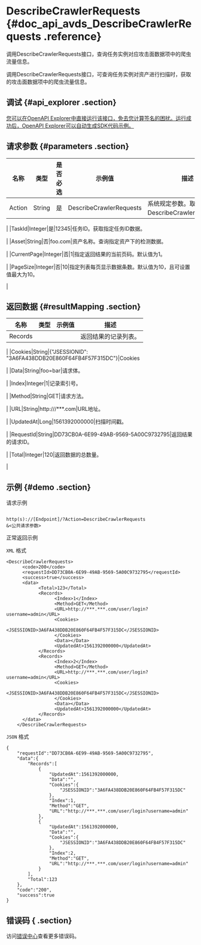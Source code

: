 # DescribeCrawlerRequests {#doc_api_avds_DescribeCrawlerRequests .reference}

调用DescribeCrawlerRequests接口，查询任务实例对应攻击面数据项中的爬虫流量信息。

调用DescribeCrawlerRequests接口，可查询任务实例对资产进行扫描时，获取的攻击面数据项中的爬虫流量信息。

## 调试 {#api_explorer .section}

[您可以在OpenAPI Explorer中直接运行该接口，免去您计算签名的困扰。运行成功后，OpenAPI Explorer可以自动生成SDK代码示例。](https://api.aliyun.com/#product=avds&api=DescribeCrawlerRequests&type=RPC&version=2017-11-29)

## 请求参数 {#parameters .section}

|名称|类型|是否必选|示例值|描述|
|--|--|----|---|--|
|Action|String|是|DescribeCrawlerRequests|系统规定参数。取值：DescribeCrawlerRequests。

 |
|TaskId|Integer|是|12345|任务ID。获取指定任务ID数据。

 |
|Asset|String|否|foo.com|资产名称。查询指定资产下的检测数据。

 |
|CurrentPage|Integer|否|1|指定返回结果的当前页码。默认值为1。

 |
|PageSize|Integer|否|10|指定列表每页显示数据条数。默认值为10，且可设置值最大为10。

 |

## 返回数据 {#resultMapping .section}

|名称|类型|示例值|描述|
|--|--|---|--|
|Records| | |返回结果的记录列表。

 |
|Cookies|String|\{"JSESSIONID": "3A6FA438DDB20E860F64FB4F57F315DC"\}|Cookies

 |
|Data|String|foo=bar|请求体。

 |
|Index|Integer|1|记录索引号。

 |
|Method|String|GET|请求方法。

 |
|URL|String|http:///\*\*\*.com|URL地址。

 |
|UpdatedAt|Long|1561392000000|扫描时间戳。

 |
|RequestId|String|DD73CB0A-6E99-49AB-9569-5A00C9732795|返回结果的请求ID。

 |
|Total|Integer|120|返回数据的总数量。

 |

## 示例 {#demo .section}

请求示例

``` {#request_demo}

http(s)://[Endpoint]/?Action=DescribeCrawlerRequests
&<公共请求参数>

```

正常返回示例

`XML` 格式

``` {#xml_return_success_demo}
<DescribeCrawlerRequests>
	  <code>200</code>
	  <requestId>DD73CB0A-6E99-49AB-9569-5A00C9732795</requestId>
	  <success>true</success>
	  <data>
		    <Total>123</Total>
		    <Records>
			      <Index>1</Index>
			      <Method>GET</Method>
			      <URL>http://***.***.com/user/login?username=admin</URL>
			      <Cookies>
				        <JSESSIONID>3A6FA438DDB20E860F64FB4F57F315DC</JSESSIONID>
			      </Cookies>
			      <Data></Data>
			      <UpdatedAt>1561392000000</UpdatedAt>
		    </Records>
		    <Records>
			      <Index>2</Index>
			      <Method>GET</Method>
			      <URL>http://***.***.com/user/login?username=admin</URL>
			      <Cookies>
				        <JSESSIONID>3A6FA438DDB20E860F64FB4F57F315DC</JSESSIONID>
			      </Cookies>
			      <Data></Data>
			      <UpdatedAt>1561392000000</UpdatedAt>
		    </Records>
	  </data>
    </DescribeCrawlerRequests>
```

`JSON` 格式

``` {#json_return_success_demo}
{
	"requestId":"DD73CB0A-6E99-49AB-9569-5A00C9732795",
	"data":{
		"Records":[
			{
				"UpdatedAt":1561392000000,
				"Data":"",
				"Cookies":{
					"JSESSIONID":"3A6FA438DDB20E860F64FB4F57F315DC"
				},
				"Index":1,
				"Method":"GET",
				"URL":"http://***.***.com/user/login?username=admin"
			},
			{
				"UpdatedAt":1561392000000,
				"Data":"",
				"Cookies":{
					"JSESSIONID":"3A6FA438DDB20E860F64FB4F57F315DC"
				},
				"Index":2,
				"Method":"GET",
				"URL":"http://***.***.com/user/login?username=admin"
			}
		],
		"Total":123
	},
	"code":"200",
	"success":true
}
```

## 错误码 { .section}

访问[错误中心](https://error-center.alibabacloud.com/status/product/avds)查看更多错误码。

